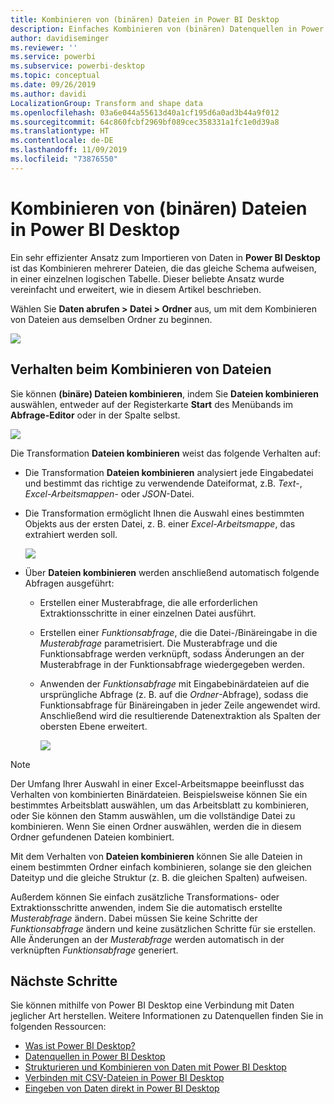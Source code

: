 ```yaml
---
title: Kombinieren von (binären) Dateien in Power BI Desktop
description: Einfaches Kombinieren von (binären) Datenquellen in Power BI Desktop
author: davidiseminger
ms.reviewer: ''
ms.service: powerbi
ms.subservice: powerbi-desktop
ms.topic: conceptual
ms.date: 09/26/2019
ms.author: davidi
LocalizationGroup: Transform and shape data
ms.openlocfilehash: 03a6e044a55613d40a1cf195d6a0ad3b44a9f012
ms.sourcegitcommit: 64c860fcbf2969bf089cec358331a1fc1e0d39a8
ms.translationtype: HT
ms.contentlocale: de-DE
ms.lasthandoff: 11/09/2019
ms.locfileid: "73876550"
---
```

# <a name="combine-files-binaries-in-power-bi-desktop"></a>Kombinieren von (binären) Dateien in Power BI Desktop
Ein sehr effizienter Ansatz zum Importieren von Daten in **Power BI Desktop** ist das Kombinieren mehrerer Dateien, die das gleiche Schema aufweisen, in einer einzelnen logischen Tabelle. Dieser beliebte Ansatz wurde vereinfacht und erweitert, wie in diesem Artikel beschrieben.

Wählen Sie **Daten abrufen > Datei > Ordner** aus, um mit dem Kombinieren von Dateien aus demselben Ordner zu beginnen.

![](media/desktop-combine-binaries/combine-binaries_1.png)


## <a name="combine-files-behavior"></a>Verhalten beim Kombinieren von Dateien
Sie können **(binäre) Dateien kombinieren**, indem Sie **Dateien kombinieren** auswählen, entweder auf der Registerkarte **Start** des Menübands im **Abfrage-Editor** oder in der Spalte selbst.

![](media/desktop-combine-binaries/combine-binaries_2a.png)

Die Transformation **Dateien kombinieren** weist das folgende Verhalten auf:

* Die Transformation **Dateien kombinieren** analysiert jede Eingabedatei und bestimmt das richtige zu verwendende Dateiformat, z.B. *Text*-, *Excel-Arbeitsmappen*- oder *JSON*-Datei.
* Die Transformation ermöglicht Ihnen die Auswahl eines bestimmten Objekts aus der ersten Datei, z. B. einer *Excel-Arbeitsmappe*, das extrahiert werden soll.
  
  ![](media/desktop-combine-binaries/combine-binaries_3.png)
* Über **Dateien kombinieren** werden anschließend automatisch folgende Abfragen ausgeführt:
  
  * Erstellen einer Musterabfrage, die alle erforderlichen Extraktionsschritte in einer einzelnen Datei ausführt.
  * Erstellen einer *Funktionsabfrage*, die die Datei-/Binäreingabe in die *Musterabfrage* parametrisiert. Die Musterabfrage und die Funktionsabfrage werden verknüpft, sodass Änderungen an der Musterabfrage in der Funktionsabfrage wiedergegeben werden.
  * Anwenden der *Funktionsabfrage* mit Eingabebinärdateien auf die ursprüngliche Abfrage (z. B. auf die *Ordner*-Abfrage), sodass die Funktionsabfrage für Binäreingaben in jeder Zeile angewendet wird. Anschließend wird die resultierende Datenextraktion als Spalten der obersten Ebene erweitert.
    
    ![](media/desktop-combine-binaries/combine-binaries_4.png)

> [!NOTE]
> Der Umfang Ihrer Auswahl in einer Excel-Arbeitsmappe beeinflusst das Verhalten von kombinierten Binärdateien. Beispielsweise können Sie ein bestimmtes Arbeitsblatt auswählen, um das Arbeitsblatt zu kombinieren, oder Sie können den Stamm auswählen, um die vollständige Datei zu kombinieren. Wenn Sie einen Ordner auswählen, werden die in diesem Ordner gefundenen Dateien kombiniert. 


Mit dem Verhalten von **Dateien kombinieren** können Sie alle Dateien in einem bestimmten Ordner einfach kombinieren, solange sie den gleichen Dateityp und die gleiche Struktur (z. B. die gleichen Spalten) aufweisen.

Außerdem können Sie einfach zusätzliche Transformations- oder Extraktionsschritte anwenden, indem Sie die automatisch erstellte *Musterabfrage* ändern. Dabei müssen Sie keine Schritte der *Funktionsabfrage* ändern und keine zusätzlichen Schritte für sie erstellen. Alle Änderungen an der *Musterabfrage* werden automatisch in der verknüpften *Funktionsabfrage* generiert.

## <a name="next-steps"></a>Nächste Schritte
Sie können mithilfe von Power BI Desktop eine Verbindung mit Daten jeglicher Art herstellen. Weitere Informationen zu Datenquellen finden Sie in folgenden Ressourcen:

* [Was ist Power BI Desktop?](desktop-what-is-desktop.md)
* [Datenquellen in Power BI Desktop](desktop-data-sources.md)
* [Strukturieren und Kombinieren von Daten mit Power BI Desktop](desktop-shape-and-combine-data.md)
* [Verbinden mit CSV-Dateien in Power BI Desktop](desktop-connect-csv.md)   
* [Eingeben von Daten direkt in Power BI Desktop](desktop-enter-data-directly-into-desktop.md)   

